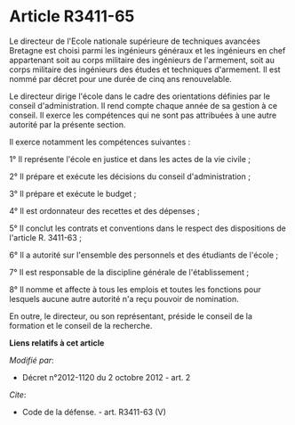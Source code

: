 # Article R3411-65

Le directeur de l'Ecole nationale supérieure de techniques avancées Bretagne est choisi parmi les ingénieurs généraux et les
ingénieurs en chef appartenant soit au corps militaire des ingénieurs de l'armement, soit au corps militaire des ingénieurs
des études et techniques d'armement. Il est nommé par décret pour une durée de cinq ans renouvelable. 

Le directeur dirige l'école dans le cadre des orientations définies par le conseil d'administration. Il rend compte chaque
année de sa gestion à ce conseil. Il exerce les compétences qui ne sont pas attribuées à une autre autorité par la présente
section. 

Il exerce notamment les compétences suivantes : 

1° Il représente l'école en justice et dans les actes de la vie civile ; 

2° Il prépare et exécute les décisions du conseil d'administration ; 

3° Il prépare et exécute le budget ; 

4° Il est ordonnateur des recettes et des dépenses ; 

5° Il conclut les contrats et conventions dans le respect des dispositions de l'article R. 3411-63 ; 

6° Il a autorité sur l'ensemble des personnels et des étudiants de l'école ; 

7° Il est responsable de la discipline générale de l'établissement ; 

8° Il nomme et affecte à tous les emplois et toutes les fonctions pour lesquels aucune autre autorité n'a reçu pouvoir de
nomination. 

En outre, le directeur, ou son représentant, préside le conseil de la formation et le conseil de la recherche.

**Liens relatifs à cet article**

_Modifié par_:

  - Décret n°2012-1120 du 2 octobre 2012 - art. 2

_Cite_:

  - Code de la défense. - art. R3411-63 (V)
